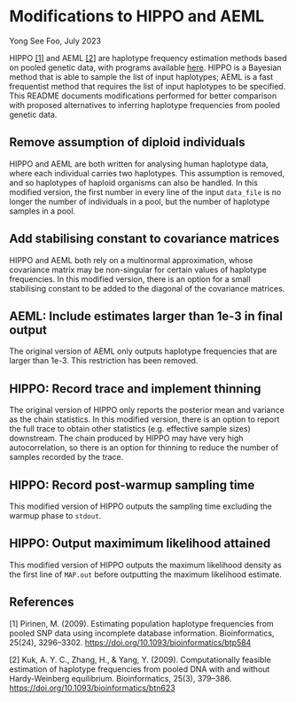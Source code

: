 # Modifications to HIPPO and AEML

Yong See Foo, July 2023

HIPPO [[1]](#1) and AEML [[2]](#2) are haplotype frequency estimation methods based on pooled genetic data, with programs available [here](https://www.mv.helsinki.fi/home/mjxpirin/download.html). HIPPO is a Bayesian method that is able to sample the list of input haplotypes; AEML is a fast frequentist method that requires the list of input haplotypes to be specified. This README documents modifications performed for better comparison with proposed alternatives to inferring haplotype frequencies from pooled genetic data.

## Remove assumption of diploid individuals
HIPPO and AEML are both written for analysing human haplotype data, where each individual carries two haplotypes. This assumption is removed, and so haplotypes of haploid organisms can also be handled. In this modified version, the first number in every line of the input `data_file` is no longer the number of individuals in a pool, but the number of haplotype samples in a pool.

## Add stabilising constant to covariance matrices
HIPPO and AEML both rely on a multinormal approximation, whose covariance matrix may be non-singular for certain values of haplotype frequencies. In this modified version, there is an option for a small stabilising constant to be added to the diagonal of the covariance matrices.

## AEML: Include estimates larger than 1e-3 in final output
The original version of AEML only outputs haplotype frequencies that are larger than 1e-3. This restriction has been removed.

## HIPPO: Record trace and implement thinning
The original version of HIPPO only reports the posterior mean and variance as the chain statistics. In this modified version, there is an option to report the full trace to obtain other statistics (e.g. effective sample sizes) downstream. The chain produced by HIPPO may have very high autocorrelation, so there is an option for thinning to reduce the number of samples recorded by the trace.

## HIPPO: Record post-warmup sampling time
This modified version of HIPPO outputs the sampling time excluding the warmup phase to `stdout`.

## HIPPO: Output maximimum likelihood attained
This modified version of HIPPO outputs the maximum likelihood density as the first line of `MAP.out` before outputting the maximum likelihood estimate.

## References

<a id="1">[1]</a> 
Pirinen, M. (2009). Estimating population haplotype frequencies from pooled SNP data using incomplete database information. Bioinformatics, 25(24), 3296–3302. https://doi.org/10.1093/bioinformatics/btp584

<a id="2">[2]</a> 
Kuk, A. Y. C., Zhang, H., & Yang, Y. (2009). Computationally feasible estimation of haplotype frequencies from pooled DNA with and without Hardy-Weinberg equilibrium. Bioinformatics, 25(3), 379–386. https://doi.org/10.1093/bioinformatics/btn623

